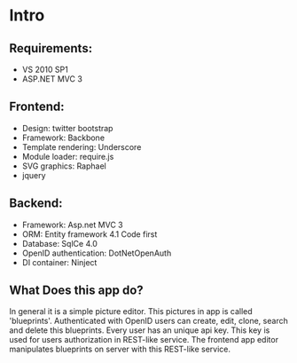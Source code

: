 Intro
====================

Requirements:
-------------
 * VS 2010 SP1
 * ASP.NET MVC 3

Frontend:
---------
* Design: twitter bootstrap
* Framework: Backbone
* Template rendering: Underscore
* Module loader: require.js
* SVG graphics: Raphael
* jquery

Backend:
--------
* Framework: Asp.net MVC 3
* ORM: Entity framework 4.1 Code first
* Database: SqlCe 4.0
* OpenID authentication: DotNetOpenAuth 
* DI container: Ninject

What Does this app do?
---------------------
In general it is a simple picture editor. This pictures in app is called 'blueprints'. 
Authenticated with OpenID users can create, edit, clone, search and delete this blueprints.
Every user has an unique api key. This key is used for users authorization in REST-like service.
The frontend app editor manipulates blueprints on server with this REST-like service.
